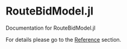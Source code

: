 # RouteBidModel.jl

Documentation for RouteBidModel.jl

For details please go to the [Reference](https://github.com/jacfilip/RouteBidModel) section.

